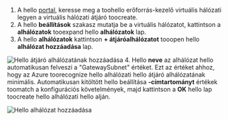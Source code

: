 1. A hello [portal](http://portal.azure.com), keresse meg a toohello erőforrás-kezelő virtuális hálózati legyen a virtuális hálózati átjáró toocreate.
2. A hello **beállítások** szakasz mutatja be a virtuális hálózatot, kattintson a **alhálózatok** tooexpand hello **alhálózatok** lap.
3. A hello **alhálózatok** kattintson **+ átjáróalhálózatot** tooopen hello **alhálózat hozzáadása** lap. 

  ![Hello átjáró alhálózatának hozzáadása](./media/vpn-gateway-add-gwsubnet-p2s-rm-portal-include/addgwsubnet.png "hello átjáró alhálózatának hozzáadása")
4. Hello **neve** az alhálózat hello automatikusan felveszi a "GatewaySubnet" értéket. Ezt az értéket ahhoz, hogy az Azure toorecognize hello alhálózati hello átjáró alhálózatának minimális. Automatikusan kitöltött hello beállítása **-címtartományt** értékek toomatch a konfigurációs követelmények, majd kattintson a **OK** hello lap toocreate hello alhálózati hello alján.

  ![Hello alhálózat hozzáadása](./media/vpn-gateway-add-gwsubnet-p2s-rm-portal-include/p2sgwsub.png "hello alhálózat hozzáadása")

